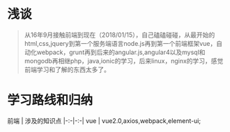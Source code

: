 # 浅谈

> 从16年9月接触前端到现在（2018/01/15），自己磕磕碰碰，从最开始的html,css,jquery到第一个服务端语言node.js再到第一个前端框架vue，自动化webpack，grunt再到后来的angular.js,angular4以及mysql和mongodb再相继php，java,ionic的学习，后来linux，nginx的学习，感觉前端学习和了解的东西太多了。

# 学习路线和归纳
前端 | 涉及的知识点
|-:-|-:-|
vue | vue2.0,axios,webpack,element-ui;
